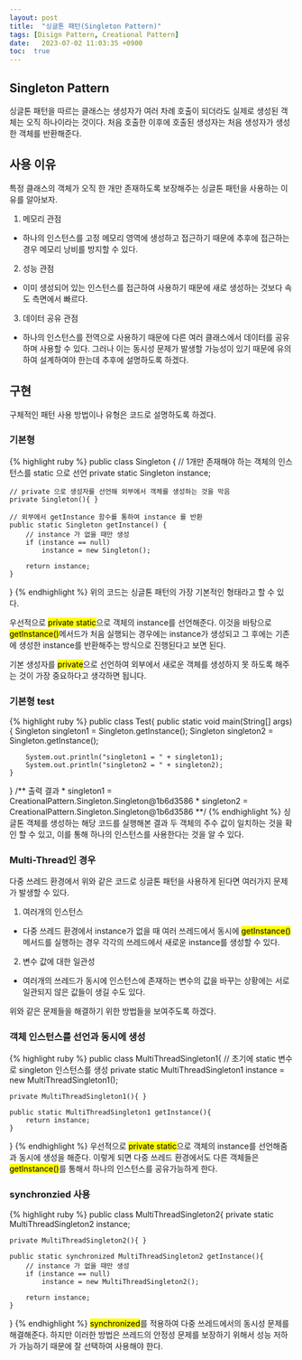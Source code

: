 ```yaml
---
layout: post
title:  "싱글톤 패턴(Singleton Pattern)"
tags: [Disign Pattern, Creational Pattern]
date:   2023-07-02 11:03:35 +0900
toc:  true
---
```


## Singleton Pattern 

싱글톤 패턴을 따르는 클래스는 생성자가 여러 차례 호출이 되더라도 실제로 생성된 객체는 오직 하나이라는 것이다.
처음 호출한 이후에 호출된 생성자는 처음 생성자가 생성한 객체를 반환해준다.

## 사용 이유
 
특정 클래스의 객체가 오직 한 개만 존재하도록 보장해주는 싱글톤 패턴을 사용하는 이유를 알아보자.

1. 메모리 관점
- 하나의 인스턴스를 고정 메모리 영역에 생성하고 접근하기 때문에 추후에 접근하는 경우 메모리 낭비를 방지할 수 있다.
2. 성능 관점
- 이미 생성되어 있는 인스턴스를 접근하여 사용하기 때문에 새로 생성하는 것보다 속도 측면에서 빠르다.
3. 데이터 공유 관점
- 하나의 인스턴스를 전역으로 사용하기 때문에 다른 여러 클래스에서 데이터를 공유하며 사용할 수 있다. 그러나 이는 동시성 문제가 발생할 가능성이 있기 때문에 유의하여 설계하여야 한는데 추후에 설명하도록 하겠다.


## 구현
구체적인 패턴 사용 방법이나 유형은 코드로 설명하도록 하겠다.

### 기본형
{% highlight ruby %}
public class Singleton {
    // 1개만 존재해야 하는 객체의 인스턴스를 static 으로 선언
    private static Singleton instance;

    // private 으로 생성자를 선언해 외부에서 객체를 생성하는 것을 막음
    private Singleton(){ }

    // 외부에서 getInstance 함수를 통하여 instance 를 반환
    public static Singleton getInstance() {
        // instance 가 없을 때만 생성
        if (instance == null)
            instance = new Singleton();

        return instance;
    }
}
{% endhighlight %}
위의 코드는 싱글톤 패턴의 가장 기본적인 형태라고 할 수 있다.

우선적으로 <mark>private static</mark>으로 객체의 instance를 선언해준다. 이것을 바탕으로 <mark>getInstance()</mark>메서드가 처음 실행되는 경우에는 instance가 생성되고 그 후에는 기존에 생성한 instance를 반환해주는 방식으로 진행된다고 보면 된다.

기본 생성자를 <mark>private</mark>으로 선언하여 외부에서 새로운 객체를 생성하지 못 하도록 해주는 것이 가장 중요하다고 생각하면 됩니다.
### 기본형 test
{% highlight ruby %}
public class Test{
    public static void main(String[] args) {
        Singleton singleton1 = Singleton.getInstance();
        Singleton singleton2 = Singleton.getInstance();

        System.out.println("singleton1 = " + singleton1);
        System.out.println("singleton2 = " + singleton2);
    }
}
    /** 출력 결과
         * singleton1 = CreationalPattern.Singleton.Singleton@1b6d3586
         * singleton2 = CreationalPattern.Singleton.Singleton@1b6d3586
         **/
{% endhighlight %}
싱글톤 객체를 생성하는 해당 코드를 실행해본 결과 두 객체의 주수 값이 일치하는 것을 확인 할 수 있고, 이를 통해 하나의 인스턴스를 사용한다는 것을 알 수 있다.

### Multi-Thread인 경우
다중 쓰레드 환경에서 위와 같은 코드로 싱글톤 패턴을 사용하게 된다면 여러가지 문제가 발생할 수 있다.

1. 여러개의 인스턴스
- 다중 쓰레드 환경에서 instance가 없을 때 여러 쓰레드에서 동시에 <mark>getInstance()</mark>메서드를 실행하는 경우 각각의 쓰레드에서 새로운 instance를 생성할 수 있다.
2. 변수 값에 대한 일관성
- 여러개의 쓰레드가 동시에 인스턴스에 존재하는 변수의 값을 바꾸는 상황에는 서로 일관되지 않은 값들이 생길 수도 있다.

위와 같은 문제들을 해결하기 위한 방법들을 보여주도록 하겠다.


### 객체 인스턴스를 선언과 동시에 생성

{% highlight ruby %}
public class MultiThreadSingleton1{
    // 초기에 static 변수로 singleton 인스턴스를 생성
    private static MultiThreadSingleton1 instance = new MultiThreadSingleton1();

    private MultiThreadSingleton1(){ }

    public static MultiThreadSingleton1 getInstance(){
        return instance;
    }
}
{% endhighlight %}
우선적으로 <mark>private static</mark>으로 객체의 instance를 선언해줌과 동시에 생성을 해준다. 이렇게 되면 다중 쓰레드 환경에서도 다른 객체들은 <mark>getInstance()</mark>를 통해서 하나의 인스턴스를 공유가능하게 한다.

### synchronzied 사용

{% highlight ruby %}
public class MultiThreadSingleton2{
    private static MultiThreadSingleton2 instance;

    private MultiThreadSingleton2(){ }

    public static synchronized MultiThreadSingleton2 getInstance(){
        // instance 가 없을 때만 생성
        if (instance == null)
            instance = new MultiThreadSingleton2();

        return instance;
    }
}
{% endhighlight %}
<mark>synchronized</mark>를 적용하여 다중 쓰레드에서의 동시성 문제를 해결해준다. 하지만 이러한 방법은 쓰레드의 안정성 문제를 보장하기 위해서 성능 저하가 가능하기 때문에 잘 선택하여 사용해야 한다.
